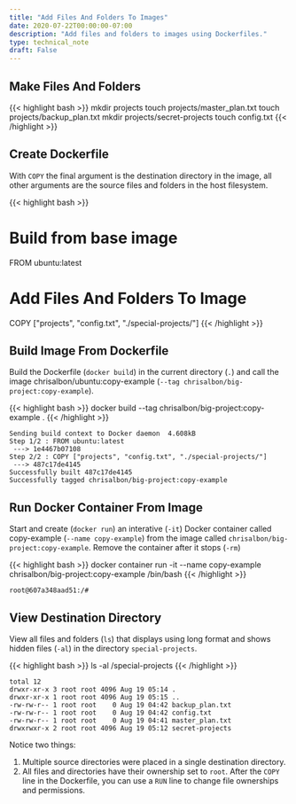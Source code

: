 ```yaml
---
title: "Add Files And Folders To Images"
date: 2020-07-22T00:00:00-07:00
description: "Add files and folders to images using Dockerfiles."
type: technical_note
draft: False
---
```


## Make Files And Folders

{{< highlight bash >}}
mkdir projects
touch projects/master_plan.txt
touch projects/backup_plan.txt
mkdir projects/secret-projects
touch config.txt
{{< /highlight >}}

## Create Dockerfile

With `COPY` the final argument is the destination directory in the image, all other arguments are the source files and folders in the host filesystem.

{{< highlight bash >}}
# Build from base image
FROM ubuntu:latest

# Add Files And Folders To Image
COPY ["projects", "config.txt", "./special-projects/"]
{{< /highlight >}}

## Build Image From Dockerfile

Build the Dockerfile (`docker build`) in the current directory (`.`) and call the image chrisalbon/ubuntu:copy-example (`--tag chrisalbon/big-project:copy-example`).

{{< highlight bash >}}
docker build --tag chrisalbon/big-project:copy-example .
{{< /highlight >}}
```
Sending build context to Docker daemon  4.608kB
Step 1/2 : FROM ubuntu:latest
 ---> 1e4467b07108
Step 2/2 : COPY ["projects", "config.txt", "./special-projects/"]
 ---> 487c17de4145
Successfully built 487c17de4145
Successfully tagged chrisalbon/big-project:copy-example
```

## Run Docker Container From Image

Start and create (`docker run`) an interative (`-it`) Docker container called copy-example (`--name copy-example`) from the image called `chrisalbon/big-project:copy-example`. Remove the container after it stops (`-rm`)

{{< highlight bash >}}
docker container run -it --name copy-example chrisalbon/big-project:copy-example /bin/bash
{{< /highlight >}}
```
root@607a348aad51:/#
```

## View Destination Directory

View all files and folders (`ls`) that displays using long format and shows hidden files (`-al`) in the directory `special-projects`.

{{< highlight bash >}}
ls -al /special-projects
{{< /highlight >}}
```
total 12
drwxr-xr-x 3 root root 4096 Aug 19 05:14 .
drwxr-xr-x 1 root root 4096 Aug 19 05:15 ..
-rw-rw-r-- 1 root root    0 Aug 19 04:42 backup_plan.txt
-rw-rw-r-- 1 root root    0 Aug 19 04:42 config.txt
-rw-rw-r-- 1 root root    0 Aug 19 04:41 master_plan.txt
drwxrwxr-x 2 root root 4096 Aug 19 05:12 secret-projects
```

Notice two things:

1. Multiple source directories were placed in a single destination directory.
2. All files and directories have their ownership set to `root`. After the `COPY` line in the Dockerfile, you can use a `RUN` line to change file ownerships and permissions.